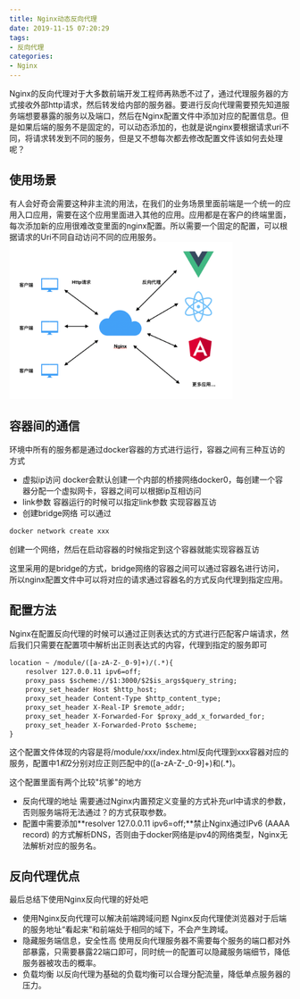 ```yaml
---
title: Nginx动态反向代理
date: 2019-11-15 07:20:29
tags: 
- 反向代理
categories: 
- Nginx
---
```

Nginx的反向代理对于大多数前端开发工程师再熟悉不过了，通过代理服务器的方式接收外部http请求，然后转发给内部的服务器。要进行反向代理需要预先知道服务端想要暴露的服务以及端口，然后在Nginx配置文件中添加对应的配置信息。但是如果后端的服务不是固定的，可以动态添加的，也就是说nginx要根据请求uri不同，将请求转发到不同的服务，但是又不想每次都去修改配置文件该如何去处理呢？
<!-- more -->

<style>
img {
  width: 400px;
}
</style>

## 使用场景
有人会好奇会需要这种非主流的用法，在我们的业务场景里面前端是一个统一的应用入口应用，需要在这个应用里面进入其他的应用。应用都是在客户的终端里面，每次添加新的应用很难改变里面的nginx配置。所以需要一个固定的配置，可以根据请求的Uri不同自动访问不同的应用服务。
![](../../images/article/Nginx动态反向代理/1.jpg)

## 容器间的通信
环境中所有的服务都是通过docker容器的方式进行运行，容器之间有三种互访的方式
- 虚拟ip访问
docker会默认创建一个内部的桥接网络docker0，每创建一个容器分配一个虚拟网卡，容器之间可以根据ip互相访问
- link参数
容器运行的时候可以指定link参数 实现容器互访
- 创建bridge网络
可以通过
```bash
docker network create xxx
```
创建一个网络，然后在启动容器的时候指定到这个容器就能实现容器互访

这里采用的是bridge的方式，bridge网络的容器之间可以通过容器名进行访问，所以nginx配置文件中可以将对应的请求通过容器名的方式反向代理到指定应用。

## 配置方法
Nginx在配置反向代理的时候可以通过正则表达式的方式进行匹配客户端请求，然后我们只需要在配置项中解析出正则表达式的内容，代理到指定的服务即可
```
location ~ /module/([a-zA-Z-_0-9]+)/(.*){                       
    resolver 127.0.0.11 ipv6=off;                                                     
    proxy_pass $scheme://$1:3000/$2$is_args$query_string;       
    proxy_set_header Host $http_host;                           
    proxy_set_header Content-Type $http_content_type;           
    proxy_set_header X-Real-IP $remote_addr;                    
    proxy_set_header X-Forwarded-For $proxy_add_x_forwarded_for;
    proxy_set_header X-Forwarded-Proto $scheme;
}
```
这个配置文件体现的内容是将/module/xxx/index.html反向代理到xxx容器对应的服务，配置中$1和$2分别对应正则匹配中的([a-zA-Z-_0-9]+)和(.*)。

这个配置里面有两个比较"坑爹"的地方
- 反向代理的地址 需要通过Nginx内置预定义变量的方式补充url中请求的参数，否则服务端将无法通过？的方式获取参数。
- 配置中需要添加**resolver 127.0.0.11 ipv6=off;**禁止Nginx通过IPv6 (AAAA record) 的方式解析DNS，否则由于docker网络是ipv4的网络类型，Nginx无法解析对应的服务名。



## 反向代理优点
最后总结下使用Nginx反向代理的好处吧
- 使用Nginx反向代理可以解决前端跨域问题
Nginx反向代理使浏览器对于后端的服务地址“看起来”和前端处于相同的域下，不会产生跨域。
- 隐藏服务端信息，安全性高
使用反向代理服务器不需要每个服务的端口都对外部暴露，只需要暴露22端口即可，同时统一的配置可以隐藏服务端细节，降低服务器被攻击的概率。
- 负载均衡
以反向代理为基础的负载均衡可以合理分配流量，降低单点服务器的压力。


